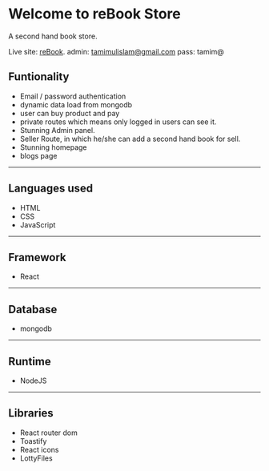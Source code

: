 # Welcome to reBook Store

A second hand book store.

Live site: [reBook](https://rebook-29916.web.app/).
admin: tamimulislam@gmail.com
pass: tamim@

## Funtionality
- Email / password authentication
- dynamic data load from mongodb
- user can buy product and pay
- private routes which means only logged in users can see it.
- Stunning Admin panel.
- Seller Route, in which he/she can add a second hand book for sell.
- Stunning homepage
- blogs page

----


## Languages used
- HTML
- CSS
- JavaScript


----------------


## Framework
- React
--------------------------------
## Database
- mongodb
---
## Runtime
- NodeJS
--------------------------------
## Libraries
- React router dom
- Toastify
- React icons
- LottyFiles